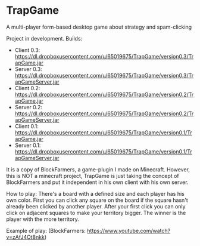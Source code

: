 # TrapGame
A multi-player form-based desktop game about strategy and spam-clicking

Project in development. Builds:

  - Client 0.3: https://dl.dropboxusercontent.com/u/65019675/TrapGame/version0.3/TrapGame.jar
  - Server 0.3: https://dl.dropboxusercontent.com/u/65019675/TrapGame/version0.3/TrapGameServer.jar
  - Client 0.2: https://dl.dropboxusercontent.com/u/65019675/TrapGame/version0.2/TrapGame.jar
  - Server 0.2: https://dl.dropboxusercontent.com/u/65019675/TrapGame/version0.2/TrapGameServer.jar
  - Client 0.1: https://dl.dropboxusercontent.com/u/65019675/TrapGame/version0.1/TrapGame.jar
  - Server 0.1: https://dl.dropboxusercontent.com/u/65019675/TrapGame/version0.1/TrapGameServer.jar

It is a copy of BlockFarmers, a game-plugin I made on Minecraft.
However, this is NOT a minecraft project, TrapGame is just taking
the concept of BlockFarmers and put it independent in his own client
with his own server.

How to play:
There's a board with a defined size and each player has his own color.
First you can click any square on the board if the square hasn't already
been clicked by another player. After your first click you can only click
on adjacent squares to make your territory bigger. The winner is the player
with the more territory.

Example of play: (BlockFarmers: https://www.youtube.com/watch?v=zAfJ4Ot8nkk)



